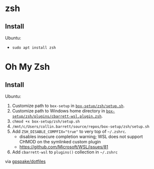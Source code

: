 # zsh

## Install

Ubuntu:

- `sudo apt install zsh`

# Oh My Zsh

## Install

Ubuntu:

1.  Customize path to `box-setup` in [`box-setup/zsh/setup.sh`](https://github.com/collinbarrett/box-setup/blob/main/zsh/setup.sh).
2.  Customize path to Windows home directory in [`box-setup/zsh/plugins/cbarrett-wsl.plugin.zsh`](https://github.com/collinbarrett/box-setup/blob/main/zsh/plugins/cbarrett-wsl.plugin.zsh).
3.  `chmod +x box-setup/zsh/setup.sh`
4.  `/mnt/c/Users/collin.barrett/source/repos/box-setup/zsh/setup.sh`
5.  Add `ZSH_DISABLE_COMPFIX="true"` to very top of `~/.zshrc`.
    - disables insecure completion warning; WSL does not support CHMOD on the symlinked custom plugin
    - https://github.com/Microsoft/WSL/issues/81
6.  Add `cbarrett-wsl` to `plugins()` collection in `~/.zshrc`

via [gpspake/dotfiles](https://github.com/gpspake/dotfiles)

